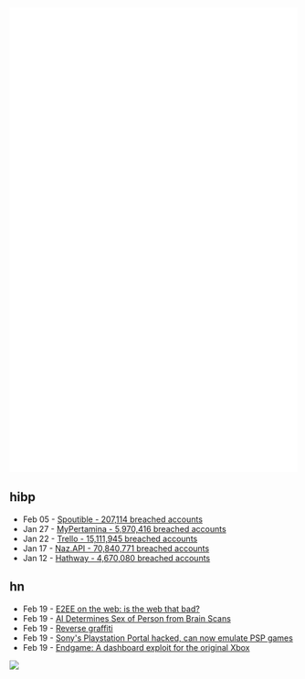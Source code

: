 ![Metrics](https://raw.githubusercontent.com/phixion/phixion/master/metrics.svg)

## hibp

<!--
for https://github.com/phixion/phixion/blob/main/.github/workflows/feeds.yml
-->
<!--START_SECTION:haveibeenpwnd-->
- Feb 05 - [Spoutible - 207,114 breached accounts](https://haveibeenpwned.com/PwnedWebsites#Spoutible)
- Jan 27 - [MyPertamina - 5,970,416 breached accounts](https://haveibeenpwned.com/PwnedWebsites#MyPertamina)
- Jan 22 - [Trello - 15,111,945 breached accounts](https://haveibeenpwned.com/PwnedWebsites#Trello)
- Jan 17 - [Naz.API - 70,840,771 breached accounts](https://haveibeenpwned.com/PwnedWebsites#NazApi)
- Jan 12 - [Hathway - 4,670,080 breached accounts](https://haveibeenpwned.com/PwnedWebsites#Hathway)
<!--END_SECTION:haveibeenpwnd-->

## hn

<!--
for https://github.com/phixion/phixion/blob/main/.github/workflows/feeds.yml
-->
<!--START_SECTION:hn-->
- Feb 19 - [E2EE on the web: is the web that bad?](https://emilymstark.com/2024/02/09/e2ee-on-the-web-is-the-web-really-that-bad.html)
- Feb 19 - [AI Determines Sex of Person from Brain Scans](https://neurosciencenews.com/ai-gender-identification-25631/)
- Feb 19 - [Reverse graffiti](https://en.wikipedia.org/wiki/Reverse_graffiti)
- Feb 19 - [Sony's Playstation Portal hacked, can now emulate PSP games](https://overkill.wtf/sony-playstation-portal-hacked-emulate-psp-games/)
- Feb 19 - [Endgame: A dashboard exploit for the original Xbox](https://github.com/XboxDev/endgame-exploit)
<!--END_SECTION:hn-->

<!--
for https://yhype.me
-->
![](https://hit.yhype.me/github/profile?user_id=13013670)

